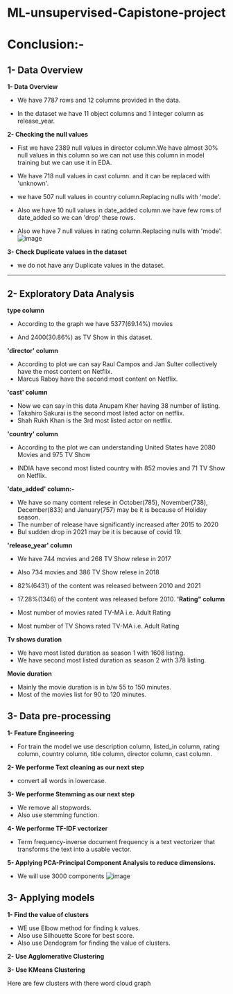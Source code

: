 # ML-unsupervised-Capistone-project
# **Conclusion:-**

## **1- Data Overview**

**1- Data Overview**
  * We have 7787 rows and 12 columns provided in the data.

  * In the dataset we have 11 object columns and 1 integer column as release_year.

**2- Checking the null values**
  * Fist we have 2389 null values in director column.We have almost 30% null values in this column so we can not use this column in model training but we can use it in EDA.

  * We have 718 null values in cast column. and it can be replaced with 'unknown'.

  * we have 507 null values in country column.Replacing nulls with 'mode'.

  * Also we have 10 null values in date_added column.we have few rows of date_added so we can 'drop' these rows.

  * Also we have 7 null values in rating column.Replacing nulls with 'mode'.
   ![image](https://user-images.githubusercontent.com/112492310/211157022-7be25f19-c928-41c1-a16c-2cda8aff22ad.png)


**3- Check Duplicate values in the dataset**

  * we do not have any Duplicate values in the dataset.


---
## **2- Exploratory Data Analysis**

**type column**
  * According to the graph we have 5377(69.14%) movies

  * And 2400(30.86%) as TV Show in this dataset.

**'director' column**
  * According to plot we can say Raul Campos and Jan Sulter collectively have the most content on Netflix.
  * Marcus Raboy have the second most content on Netflix.

**'cast' column**
  * Now we can say in this data Anupam Kher having 38 number of listing.
  * Takahiro Sakurai is the second most listed actor on netflix.
  * Shah Rukh Khan is the 3rd most listed actor on netflix.

**'country' column**
  * According to the plot we can understanding United States have 2080 Movies and	975 TV Show

  * INDIA have second most listed country with 852 movies and	71 TV Show on Netflix.

**'date_added' column:-**

  * We have so many content relese in October(785), November(738), December(833) and January(757) may be it is because of Holiday season.
  * The number of release have significantly increased after 2015 to 2020
  * Bul sudden drop in 2021 may be it is because of covid 19.

**'release_year' column**
  * We have 744 movies and	268 TV Show relese in 2017

  * Also 734 movies and	386 TV Show relese in 2018

  * 82%(6431) of the content was released between 2010 and 2021
  * 17.28%(1346) of the content was released before 2010.
**'Rating" column**

  * Most number of movies rated TV-MA i.e. Adult Rating

  * Most number of TV Shows rated TV-MA i.e. Adult Rating

**Tv shows duration**
  * We have most listed duration as season 1 with 1608 listing.
  * We have second most listed duration as season 2 with 378 listing.

**Movie duration**
  * Mainly the movie duration is in b/w 55 to 150 minutes.
  * Most of the movies list for 90 to 120 minutes.

## **3- Data pre-processing**

**1- Feature Engineering**
  * For train the model we use description column, listed_in column, rating column, country column, title column, director column, cast column.

**2- We performe Text cleaning as our next step**
  * convert all words in lowercase.

**3- We performe Stemming as our next step**
  * We remove all stopwords.
  * Also use stemming function.

**4- We performe TF-IDF vectorizer**
  * Term frequency-inverse document frequency is a text vectorizer that transforms the text into a usable vector.

**5- Applying PCA-Principal Component Analysis to reduce dimensions.**
  * We will use 3000 components
  ![image](https://user-images.githubusercontent.com/112492310/211157449-eaa0dab4-20d1-4666-8a4b-f9e8482c1c8d.png)

## **3- Applying models**

**1- Find the value of clusters**
  * WE use Elbow method for finding k values.
  * Also use Silhouette Score for best score.
  * Also use Dendogram for finding the value of clusters.
  
**2- Use Agglomerative Clustering**

**3- Use KMeans Clustering**

Here are few clusters with there word cloud graph
